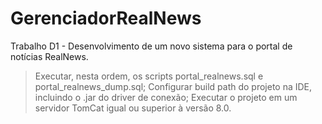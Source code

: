 # GerenciadorRealNews
Trabalho D1 - Desenvolvimento de um novo sistema para o portal de notícias RealNews.

> Executar, nesta ordem, os scripts portal_realnews.sql e portal_realnews_dump.sql;
> Configurar build path do projeto na IDE, incluindo o .jar do driver de conexão;
> Executar o projeto em um servidor TomCat igual ou superior à versão 8.0.
